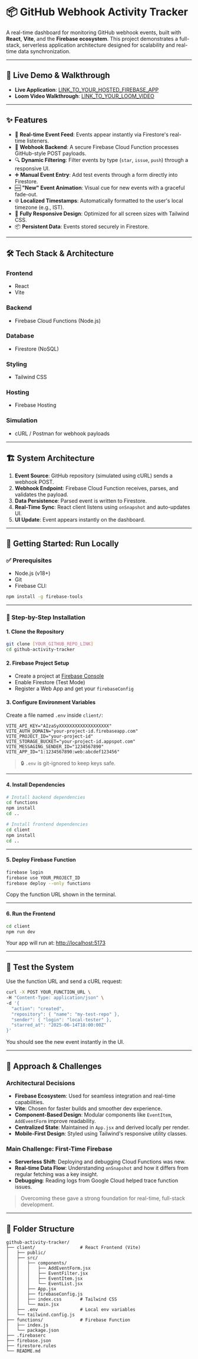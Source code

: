 # 📦 GitHub Webhook Activity Tracker

A real-time dashboard for monitoring GitHub webhook events, built with **React**, **Vite**, and the **Firebase ecosystem**. This project demonstrates a full-stack, serverless application architecture designed for scalability and real-time data synchronization.

---

## 🚀 Live Demo & Walkthrough

- **Live Application**: [LINK_TO_YOUR_HOSTED_FIREBASE_APP](https://github-activity-tracker-rouge.vercel.app/)
- **Loom Video Walkthrough**: [LINK_TO_YOUR_LOOM_VIDEO](https://www.loom.com/share/97d61349bc5e4fdcbb59834f6129e01c?sid=c1aca747-8fbd-4afe-b116-5e16010a91d9)

---

## ✨ Features

- 🔄 **Real-time Event Feed**: Events appear instantly via Firestore's real-time listeners.
- 🔐 **Webhook Backend**: A secure Firebase Cloud Function processes GitHub-style POST payloads.
- 🔍 **Dynamic Filtering**: Filter events by type (`star`, `issue`, `push`) through a responsive UI.
- ➕ **Manual Event Entry**: Add test events through a form directly into Firestore.
- 🆕 **"New" Event Animation**: Visual cue for new events with a graceful fade-out.
- 🌐 **Localized Timestamps**: Automatically formatted to the user's local timezone (e.g., IST).
- 📱 **Fully Responsive Design**: Optimized for all screen sizes with Tailwind CSS.
- 📦 **Persistent Data**: Events stored securely in Firestore.

---

## 🛠️ Tech Stack & Architecture

### **Frontend**
- React
- Vite
### **Backend**
- Firebase Cloud Functions (Node.js)
### **Database**
- Firestore (NoSQL)
### **Styling**
- Tailwind CSS
### **Hosting**
- Firebase Hosting
### **Simulation**
- cURL / Postman for webhook payloads

---

## 🏗️ System Architecture

1. **Event Source**: GitHub repository (simulated using cURL) sends a webhook POST.
2. **Webhook Endpoint**: Firebase Cloud Function receives, parses, and validates the payload.
3. **Data Persistence**: Parsed event is written to Firestore.
4. **Real-Time Sync**: React client listens using `onSnapshot` and auto-updates UI.
5. **UI Update**: Event appears instantly on the dashboard.

---

## 🚀 Getting Started: Run Locally

### ✅ Prerequisites

* Node.js (v18+)
* Git
* Firebase CLI:

```bash
npm install -g firebase-tools
```

---

### 🧰 Step-by-Step Installation

#### 1. Clone the Repository

```bash
git clone [YOUR_GITHUB_REPO_LINK]
cd github-activity-tracker
```

#### 2. Firebase Project Setup

* Create a project at [Firebase Console](https://console.firebase.google.com/)
* Enable Firestore (Test Mode)
* Register a Web App and get your `firebaseConfig`

#### 3. Configure Environment Variables

Create a file named `.env` inside `client/`:

```env
VITE_API_KEY="AIzaSyXXXXXXXXXXXXXXXXXXX"
VITE_AUTH_DOMAIN="your-project-id.firebaseapp.com"
VITE_PROJECT_ID="your-project-id"
VITE_STORAGE_BUCKET="your-project-id.appspot.com"
VITE_MESSAGING_SENDER_ID="1234567890"
VITE_APP_ID="1:1234567890:web:abcdef123456"
```

> 🔒 `.env` is git-ignored to keep keys safe.

---

#### 4. Install Dependencies

```bash
# Install backend dependencies
cd functions
npm install
cd ..

# Install frontend dependencies
cd client
npm install
cd ..
```

---

#### 5. Deploy Firebase Function

```bash
firebase login
firebase use YOUR_PROJECT_ID
firebase deploy --only functions
```

Copy the function URL shown in the terminal.

---

#### 6. Run the Frontend

```bash
cd client
npm run dev
```

Your app will run at: [http://localhost:5173](http://localhost:5173)

---

## 🔪 Test the System

Use the function URL and send a cURL request:

```bash
curl -X POST YOUR_FUNCTION_URL \
-H "Content-Type: application/json" \
-d '{
  "action": "created",
  "repository": { "name": "my-test-repo" },
  "sender": { "login": "local-tester" },
  "starred_at": "2025-06-14T18:00:00Z"
}'
```

You should see the new event instantly in the UI.

---

## 🧠 Approach & Challenges

### Architectural Decisions

* **Firebase Ecosystem**: Used for seamless integration and real-time capabilities.
* **Vite**: Chosen for faster builds and smoother dev experience.
* **Component-Based Design**: Modular components like `EventItem`, `AddEventForm` improve readability.
* **Centralized State**: Maintained in `App.jsx` and derived locally per render.
* **Mobile-First Design**: Styled using Tailwind's responsive utility classes.

### Main Challenge: First-Time Firebase

* **Serverless Shift**: Deploying and debugging Cloud Functions was new.
* **Real-time Data Flow**: Understanding `onSnapshot` and how it differs from regular fetching was a key insight.
* **Debugging**: Reading logs from Google Cloud helped trace function issues.

> Overcoming these gave a strong foundation for real-time, full-stack development.

---

## 📁 Folder Structure

```
github-activity-tracker/
├── client/                 # React Frontend (Vite)
│   ├── public/
│   ├── src/
│   │   ├── components/
│   │   │   ├── AddEventForm.jsx
│   │   │   ├── EventFilter.jsx
│   │   │   ├── EventItem.jsx
│   │   │   └── EventList.jsx
│   │   ├── App.jsx
│   │   ├── firebaseConfig.js
│   │   ├── index.css       # Tailwind CSS
│   │   └── main.jsx
│   ├── .env                # Local env variables
│   └── tailwind.config.js
├── functions/              # Firebase Function
│   ├── index.js
│   └── package.json
├── .firebaserc
├── firebase.json
├── firestore.rules
└── README.md
```
